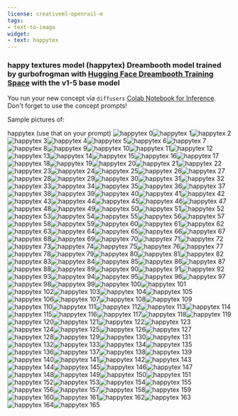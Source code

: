 ```yaml
---
license: creativeml-openrail-m
tags:
- text-to-image
widget:
- text: happytex
---
```

### happy textures model (happytex) Dreambooth model trained by gurbofrogman with [Hugging Face Dreambooth Training Space](https://huggingface.co/spaces/multimodalart/dreambooth-training) with the v1-5 base model

You run your new concept via `diffusers` [Colab Notebook for Inference](https://colab.research.google.com/github/huggingface/notebooks/blob/main/diffusers/sd_dreambooth_inference.ipynb). Don't forget to use the concept prompts! 

Sample pictures of:
  
  
  
  
  
  
  
  
  
  
  
  
  
  
  
  
  
  
  
  
  
  
  
  
  
  
  
  
  
  
  
  
  
  
  
  
  
  
  
  
  
  
  
  
  
  
  
  
  
  
  
  
  
  
  
  
  
  
  
  
  
  
  
  
  
  
  
  
  
  
  
  
  
  
  
  
  
  
  
  
  
  
  
  
  
  
  
  
  
  
  
  
  
  
  
  
  
  
  
  
  
  
  
  
  
  
  
  
  
  
  
  
  
  
  
  
  
  
  
  
  
  
  
  
  
  
  
  
  
  
  
  
  
  
  
  
  
  
  
  
  
  
  
  
  
  
  
  
  
  
  
  
  
  
  
  
  
  
  
  
  
  
  
  
  
happytex (use that on your prompt) 
![happytex 0](https://huggingface.co/gurbofrogman/happy-textures-model-happytex/resolve/main/concept_images/happytex_%281%29.jpg)![happytex 1](https://huggingface.co/gurbofrogman/happy-textures-model-happytex/resolve/main/concept_images/happytex_%282%29.jpg)![happytex 2](https://huggingface.co/gurbofrogman/happy-textures-model-happytex/resolve/main/concept_images/happytex_%283%29.jpg)![happytex 3](https://huggingface.co/gurbofrogman/happy-textures-model-happytex/resolve/main/concept_images/happytex_%284%29.jpg)![happytex 4](https://huggingface.co/gurbofrogman/happy-textures-model-happytex/resolve/main/concept_images/happytex_%285%29.jpg)![happytex 5](https://huggingface.co/gurbofrogman/happy-textures-model-happytex/resolve/main/concept_images/happytex_%286%29.jpg)![happytex 6](https://huggingface.co/gurbofrogman/happy-textures-model-happytex/resolve/main/concept_images/happytex_%287%29.jpg)![happytex 7](https://huggingface.co/gurbofrogman/happy-textures-model-happytex/resolve/main/concept_images/happytex_%288%29.jpg)![happytex 8](https://huggingface.co/gurbofrogman/happy-textures-model-happytex/resolve/main/concept_images/happytex_%289%29.jpg)![happytex 9](https://huggingface.co/gurbofrogman/happy-textures-model-happytex/resolve/main/concept_images/happytex_%2810%29.jpg)![happytex 10](https://huggingface.co/gurbofrogman/happy-textures-model-happytex/resolve/main/concept_images/happytex_%2811%29.jpg)![happytex 11](https://huggingface.co/gurbofrogman/happy-textures-model-happytex/resolve/main/concept_images/happytex_%2812%29.jpg)![happytex 12](https://huggingface.co/gurbofrogman/happy-textures-model-happytex/resolve/main/concept_images/happytex_%2813%29.jpg)![happytex 13](https://huggingface.co/gurbofrogman/happy-textures-model-happytex/resolve/main/concept_images/happytex_%2814%29.jpg)![happytex 14](https://huggingface.co/gurbofrogman/happy-textures-model-happytex/resolve/main/concept_images/happytex_%2815%29.jpg)![happytex 15](https://huggingface.co/gurbofrogman/happy-textures-model-happytex/resolve/main/concept_images/happytex_%2816%29.jpg)![happytex 16](https://huggingface.co/gurbofrogman/happy-textures-model-happytex/resolve/main/concept_images/happytex_%2817%29.jpg)![happytex 17](https://huggingface.co/gurbofrogman/happy-textures-model-happytex/resolve/main/concept_images/happytex_%2818%29.jpg)![happytex 18](https://huggingface.co/gurbofrogman/happy-textures-model-happytex/resolve/main/concept_images/happytex_%2819%29.jpg)![happytex 19](https://huggingface.co/gurbofrogman/happy-textures-model-happytex/resolve/main/concept_images/happytex_%2820%29.jpg)![happytex 20](https://huggingface.co/gurbofrogman/happy-textures-model-happytex/resolve/main/concept_images/happytex_%2821%29.jpg)![happytex 21](https://huggingface.co/gurbofrogman/happy-textures-model-happytex/resolve/main/concept_images/happytex_%2822%29.jpg)![happytex 22](https://huggingface.co/gurbofrogman/happy-textures-model-happytex/resolve/main/concept_images/happytex_%2823%29.jpg)![happytex 23](https://huggingface.co/gurbofrogman/happy-textures-model-happytex/resolve/main/concept_images/happytex_%2824%29.jpg)![happytex 24](https://huggingface.co/gurbofrogman/happy-textures-model-happytex/resolve/main/concept_images/happytex_%2825%29.jpg)![happytex 25](https://huggingface.co/gurbofrogman/happy-textures-model-happytex/resolve/main/concept_images/happytex_%2826%29.jpg)![happytex 26](https://huggingface.co/gurbofrogman/happy-textures-model-happytex/resolve/main/concept_images/happytex_%2827%29.jpg)![happytex 27](https://huggingface.co/gurbofrogman/happy-textures-model-happytex/resolve/main/concept_images/happytex_%2828%29.jpg)![happytex 28](https://huggingface.co/gurbofrogman/happy-textures-model-happytex/resolve/main/concept_images/happytex_%2829%29.jpg)![happytex 29](https://huggingface.co/gurbofrogman/happy-textures-model-happytex/resolve/main/concept_images/happytex_%2830%29.jpg)![happytex 30](https://huggingface.co/gurbofrogman/happy-textures-model-happytex/resolve/main/concept_images/happytex_%2831%29.jpg)![happytex 31](https://huggingface.co/gurbofrogman/happy-textures-model-happytex/resolve/main/concept_images/happytex_%2832%29.jpg)![happytex 32](https://huggingface.co/gurbofrogman/happy-textures-model-happytex/resolve/main/concept_images/happytex_%2833%29.jpg)![happytex 33](https://huggingface.co/gurbofrogman/happy-textures-model-happytex/resolve/main/concept_images/happytex_%2834%29.jpg)![happytex 34](https://huggingface.co/gurbofrogman/happy-textures-model-happytex/resolve/main/concept_images/happytex_%2835%29.jpg)![happytex 35](https://huggingface.co/gurbofrogman/happy-textures-model-happytex/resolve/main/concept_images/happytex_%2836%29.jpg)![happytex 36](https://huggingface.co/gurbofrogman/happy-textures-model-happytex/resolve/main/concept_images/happytex_%2837%29.jpg)![happytex 37](https://huggingface.co/gurbofrogman/happy-textures-model-happytex/resolve/main/concept_images/happytex_%2838%29.jpg)![happytex 38](https://huggingface.co/gurbofrogman/happy-textures-model-happytex/resolve/main/concept_images/happytex_%2839%29.jpg)![happytex 39](https://huggingface.co/gurbofrogman/happy-textures-model-happytex/resolve/main/concept_images/happytex_%2840%29.jpg)![happytex 40](https://huggingface.co/gurbofrogman/happy-textures-model-happytex/resolve/main/concept_images/happytex_%2841%29.jpg)![happytex 41](https://huggingface.co/gurbofrogman/happy-textures-model-happytex/resolve/main/concept_images/happytex_%2842%29.jpg)![happytex 42](https://huggingface.co/gurbofrogman/happy-textures-model-happytex/resolve/main/concept_images/happytex_%2843%29.jpg)![happytex 43](https://huggingface.co/gurbofrogman/happy-textures-model-happytex/resolve/main/concept_images/happytex_%2844%29.jpg)![happytex 44](https://huggingface.co/gurbofrogman/happy-textures-model-happytex/resolve/main/concept_images/happytex_%2845%29.jpg)![happytex 45](https://huggingface.co/gurbofrogman/happy-textures-model-happytex/resolve/main/concept_images/happytex_%2846%29.jpg)![happytex 46](https://huggingface.co/gurbofrogman/happy-textures-model-happytex/resolve/main/concept_images/happytex_%2847%29.jpg)![happytex 47](https://huggingface.co/gurbofrogman/happy-textures-model-happytex/resolve/main/concept_images/happytex_%2848%29.jpg)![happytex 48](https://huggingface.co/gurbofrogman/happy-textures-model-happytex/resolve/main/concept_images/happytex_%2849%29.jpg)![happytex 49](https://huggingface.co/gurbofrogman/happy-textures-model-happytex/resolve/main/concept_images/happytex_%2850%29.jpg)![happytex 50](https://huggingface.co/gurbofrogman/happy-textures-model-happytex/resolve/main/concept_images/happytex_%2851%29.jpg)![happytex 51](https://huggingface.co/gurbofrogman/happy-textures-model-happytex/resolve/main/concept_images/happytex_%2852%29.jpg)![happytex 52](https://huggingface.co/gurbofrogman/happy-textures-model-happytex/resolve/main/concept_images/happytex_%2853%29.jpg)![happytex 53](https://huggingface.co/gurbofrogman/happy-textures-model-happytex/resolve/main/concept_images/happytex_%2854%29.jpg)![happytex 54](https://huggingface.co/gurbofrogman/happy-textures-model-happytex/resolve/main/concept_images/happytex_%2855%29.jpg)![happytex 55](https://huggingface.co/gurbofrogman/happy-textures-model-happytex/resolve/main/concept_images/happytex_%2856%29.jpg)![happytex 56](https://huggingface.co/gurbofrogman/happy-textures-model-happytex/resolve/main/concept_images/happytex_%2857%29.jpg)![happytex 57](https://huggingface.co/gurbofrogman/happy-textures-model-happytex/resolve/main/concept_images/happytex_%2858%29.jpg)![happytex 58](https://huggingface.co/gurbofrogman/happy-textures-model-happytex/resolve/main/concept_images/happytex_%2859%29.jpg)![happytex 59](https://huggingface.co/gurbofrogman/happy-textures-model-happytex/resolve/main/concept_images/happytex_%2860%29.jpg)![happytex 60](https://huggingface.co/gurbofrogman/happy-textures-model-happytex/resolve/main/concept_images/happytex_%2861%29.jpg)![happytex 61](https://huggingface.co/gurbofrogman/happy-textures-model-happytex/resolve/main/concept_images/happytex_%2862%29.jpg)![happytex 62](https://huggingface.co/gurbofrogman/happy-textures-model-happytex/resolve/main/concept_images/happytex_%2863%29.jpg)![happytex 63](https://huggingface.co/gurbofrogman/happy-textures-model-happytex/resolve/main/concept_images/happytex_%2864%29.jpg)![happytex 64](https://huggingface.co/gurbofrogman/happy-textures-model-happytex/resolve/main/concept_images/happytex_%2865%29.jpg)![happytex 65](https://huggingface.co/gurbofrogman/happy-textures-model-happytex/resolve/main/concept_images/happytex_%2866%29.jpg)![happytex 66](https://huggingface.co/gurbofrogman/happy-textures-model-happytex/resolve/main/concept_images/happytex_%2867%29.jpg)![happytex 67](https://huggingface.co/gurbofrogman/happy-textures-model-happytex/resolve/main/concept_images/happytex_%2868%29.jpg)![happytex 68](https://huggingface.co/gurbofrogman/happy-textures-model-happytex/resolve/main/concept_images/happytex_%2869%29.jpg)![happytex 69](https://huggingface.co/gurbofrogman/happy-textures-model-happytex/resolve/main/concept_images/happytex_%2870%29.jpg)![happytex 70](https://huggingface.co/gurbofrogman/happy-textures-model-happytex/resolve/main/concept_images/happytex_%2871%29.jpg)![happytex 71](https://huggingface.co/gurbofrogman/happy-textures-model-happytex/resolve/main/concept_images/happytex_%2872%29.jpg)![happytex 72](https://huggingface.co/gurbofrogman/happy-textures-model-happytex/resolve/main/concept_images/happytex_%2873%29.jpg)![happytex 73](https://huggingface.co/gurbofrogman/happy-textures-model-happytex/resolve/main/concept_images/happytex_%2874%29.jpg)![happytex 74](https://huggingface.co/gurbofrogman/happy-textures-model-happytex/resolve/main/concept_images/happytex_%2875%29.jpg)![happytex 75](https://huggingface.co/gurbofrogman/happy-textures-model-happytex/resolve/main/concept_images/happytex_%2876%29.jpg)![happytex 76](https://huggingface.co/gurbofrogman/happy-textures-model-happytex/resolve/main/concept_images/happytex_%2877%29.jpg)![happytex 77](https://huggingface.co/gurbofrogman/happy-textures-model-happytex/resolve/main/concept_images/happytex_%2878%29.jpg)![happytex 78](https://huggingface.co/gurbofrogman/happy-textures-model-happytex/resolve/main/concept_images/happytex_%2879%29.jpg)![happytex 79](https://huggingface.co/gurbofrogman/happy-textures-model-happytex/resolve/main/concept_images/happytex_%2880%29.jpg)![happytex 80](https://huggingface.co/gurbofrogman/happy-textures-model-happytex/resolve/main/concept_images/happytex_%2881%29.jpg)![happytex 81](https://huggingface.co/gurbofrogman/happy-textures-model-happytex/resolve/main/concept_images/happytex_%2882%29.jpg)![happytex 82](https://huggingface.co/gurbofrogman/happy-textures-model-happytex/resolve/main/concept_images/happytex_%2883%29.jpg)![happytex 83](https://huggingface.co/gurbofrogman/happy-textures-model-happytex/resolve/main/concept_images/happytex_%2884%29.jpg)![happytex 84](https://huggingface.co/gurbofrogman/happy-textures-model-happytex/resolve/main/concept_images/happytex_%2885%29.jpg)![happytex 85](https://huggingface.co/gurbofrogman/happy-textures-model-happytex/resolve/main/concept_images/happytex_%2886%29.jpg)![happytex 86](https://huggingface.co/gurbofrogman/happy-textures-model-happytex/resolve/main/concept_images/happytex_%2887%29.jpg)![happytex 87](https://huggingface.co/gurbofrogman/happy-textures-model-happytex/resolve/main/concept_images/happytex_%2888%29.jpg)![happytex 88](https://huggingface.co/gurbofrogman/happy-textures-model-happytex/resolve/main/concept_images/happytex_%2889%29.jpg)![happytex 89](https://huggingface.co/gurbofrogman/happy-textures-model-happytex/resolve/main/concept_images/happytex_%2890%29.jpg)![happytex 90](https://huggingface.co/gurbofrogman/happy-textures-model-happytex/resolve/main/concept_images/happytex_%2891%29.jpg)![happytex 91](https://huggingface.co/gurbofrogman/happy-textures-model-happytex/resolve/main/concept_images/happytex_%2892%29.jpg)![happytex 92](https://huggingface.co/gurbofrogman/happy-textures-model-happytex/resolve/main/concept_images/happytex_%2893%29.jpg)![happytex 93](https://huggingface.co/gurbofrogman/happy-textures-model-happytex/resolve/main/concept_images/happytex_%2894%29.jpg)![happytex 94](https://huggingface.co/gurbofrogman/happy-textures-model-happytex/resolve/main/concept_images/happytex_%2895%29.jpg)![happytex 95](https://huggingface.co/gurbofrogman/happy-textures-model-happytex/resolve/main/concept_images/happytex_%2896%29.jpg)![happytex 96](https://huggingface.co/gurbofrogman/happy-textures-model-happytex/resolve/main/concept_images/happytex_%2897%29.jpg)![happytex 97](https://huggingface.co/gurbofrogman/happy-textures-model-happytex/resolve/main/concept_images/happytex_%2898%29.jpg)![happytex 98](https://huggingface.co/gurbofrogman/happy-textures-model-happytex/resolve/main/concept_images/happytex_%2899%29.jpg)![happytex 99](https://huggingface.co/gurbofrogman/happy-textures-model-happytex/resolve/main/concept_images/happytex_%28100%29.jpg)![happytex 100](https://huggingface.co/gurbofrogman/happy-textures-model-happytex/resolve/main/concept_images/happytex_%28101%29.jpg)![happytex 101](https://huggingface.co/gurbofrogman/happy-textures-model-happytex/resolve/main/concept_images/happytex_%28102%29.jpg)![happytex 102](https://huggingface.co/gurbofrogman/happy-textures-model-happytex/resolve/main/concept_images/happytex_%28103%29.jpg)![happytex 103](https://huggingface.co/gurbofrogman/happy-textures-model-happytex/resolve/main/concept_images/happytex_%28104%29.jpg)![happytex 104](https://huggingface.co/gurbofrogman/happy-textures-model-happytex/resolve/main/concept_images/happytex_%28105%29.jpg)![happytex 105](https://huggingface.co/gurbofrogman/happy-textures-model-happytex/resolve/main/concept_images/happytex_%28106%29.jpg)![happytex 106](https://huggingface.co/gurbofrogman/happy-textures-model-happytex/resolve/main/concept_images/happytex_%28107%29.jpg)![happytex 107](https://huggingface.co/gurbofrogman/happy-textures-model-happytex/resolve/main/concept_images/happytex_%28108%29.jpg)![happytex 108](https://huggingface.co/gurbofrogman/happy-textures-model-happytex/resolve/main/concept_images/happytex_%28109%29.jpg)![happytex 109](https://huggingface.co/gurbofrogman/happy-textures-model-happytex/resolve/main/concept_images/happytex_%28110%29.jpg)![happytex 110](https://huggingface.co/gurbofrogman/happy-textures-model-happytex/resolve/main/concept_images/happytex_%28111%29.jpg)![happytex 111](https://huggingface.co/gurbofrogman/happy-textures-model-happytex/resolve/main/concept_images/happytex_%28112%29.jpg)![happytex 112](https://huggingface.co/gurbofrogman/happy-textures-model-happytex/resolve/main/concept_images/happytex_%28113%29.jpg)![happytex 113](https://huggingface.co/gurbofrogman/happy-textures-model-happytex/resolve/main/concept_images/happytex_%28114%29.jpg)![happytex 114](https://huggingface.co/gurbofrogman/happy-textures-model-happytex/resolve/main/concept_images/happytex_%28115%29.jpg)![happytex 115](https://huggingface.co/gurbofrogman/happy-textures-model-happytex/resolve/main/concept_images/happytex_%28116%29.jpg)![happytex 116](https://huggingface.co/gurbofrogman/happy-textures-model-happytex/resolve/main/concept_images/happytex_%28117%29.jpg)![happytex 117](https://huggingface.co/gurbofrogman/happy-textures-model-happytex/resolve/main/concept_images/happytex_%28118%29.jpg)![happytex 118](https://huggingface.co/gurbofrogman/happy-textures-model-happytex/resolve/main/concept_images/happytex_%28119%29.jpg)![happytex 119](https://huggingface.co/gurbofrogman/happy-textures-model-happytex/resolve/main/concept_images/happytex_%28120%29.jpg)![happytex 120](https://huggingface.co/gurbofrogman/happy-textures-model-happytex/resolve/main/concept_images/happytex_%28121%29.jpg)![happytex 121](https://huggingface.co/gurbofrogman/happy-textures-model-happytex/resolve/main/concept_images/happytex_%28122%29.jpg)![happytex 122](https://huggingface.co/gurbofrogman/happy-textures-model-happytex/resolve/main/concept_images/happytex_%28123%29.jpg)![happytex 123](https://huggingface.co/gurbofrogman/happy-textures-model-happytex/resolve/main/concept_images/happytex_%28124%29.jpg)![happytex 124](https://huggingface.co/gurbofrogman/happy-textures-model-happytex/resolve/main/concept_images/happytex_%28125%29.jpg)![happytex 125](https://huggingface.co/gurbofrogman/happy-textures-model-happytex/resolve/main/concept_images/happytex_%28126%29.jpg)![happytex 126](https://huggingface.co/gurbofrogman/happy-textures-model-happytex/resolve/main/concept_images/happytex_%28127%29.jpg)![happytex 127](https://huggingface.co/gurbofrogman/happy-textures-model-happytex/resolve/main/concept_images/happytex_%28128%29.jpg)![happytex 128](https://huggingface.co/gurbofrogman/happy-textures-model-happytex/resolve/main/concept_images/happytex_%28129%29.jpg)![happytex 129](https://huggingface.co/gurbofrogman/happy-textures-model-happytex/resolve/main/concept_images/happytex_%28130%29.jpg)![happytex 130](https://huggingface.co/gurbofrogman/happy-textures-model-happytex/resolve/main/concept_images/happytex_%28131%29.jpg)![happytex 131](https://huggingface.co/gurbofrogman/happy-textures-model-happytex/resolve/main/concept_images/happytex_%28132%29.jpg)![happytex 132](https://huggingface.co/gurbofrogman/happy-textures-model-happytex/resolve/main/concept_images/happytex_%28133%29.jpg)![happytex 133](https://huggingface.co/gurbofrogman/happy-textures-model-happytex/resolve/main/concept_images/happytex_%28134%29.jpg)![happytex 134](https://huggingface.co/gurbofrogman/happy-textures-model-happytex/resolve/main/concept_images/happytex_%28135%29.jpg)![happytex 135](https://huggingface.co/gurbofrogman/happy-textures-model-happytex/resolve/main/concept_images/happytex_%28136%29.jpg)![happytex 136](https://huggingface.co/gurbofrogman/happy-textures-model-happytex/resolve/main/concept_images/happytex_%28137%29.jpg)![happytex 137](https://huggingface.co/gurbofrogman/happy-textures-model-happytex/resolve/main/concept_images/happytex_%28138%29.jpg)![happytex 138](https://huggingface.co/gurbofrogman/happy-textures-model-happytex/resolve/main/concept_images/happytex_%28139%29.jpg)![happytex 139](https://huggingface.co/gurbofrogman/happy-textures-model-happytex/resolve/main/concept_images/happytex_%28140%29.jpg)![happytex 140](https://huggingface.co/gurbofrogman/happy-textures-model-happytex/resolve/main/concept_images/happytex_%28141%29.jpg)![happytex 141](https://huggingface.co/gurbofrogman/happy-textures-model-happytex/resolve/main/concept_images/happytex_%28142%29.jpg)![happytex 142](https://huggingface.co/gurbofrogman/happy-textures-model-happytex/resolve/main/concept_images/happytex_%28143%29.jpg)![happytex 143](https://huggingface.co/gurbofrogman/happy-textures-model-happytex/resolve/main/concept_images/happytex_%28144%29.jpg)![happytex 144](https://huggingface.co/gurbofrogman/happy-textures-model-happytex/resolve/main/concept_images/happytex_%28145%29.jpg)![happytex 145](https://huggingface.co/gurbofrogman/happy-textures-model-happytex/resolve/main/concept_images/happytex_%28146%29.jpg)![happytex 146](https://huggingface.co/gurbofrogman/happy-textures-model-happytex/resolve/main/concept_images/happytex_%28147%29.jpg)![happytex 147](https://huggingface.co/gurbofrogman/happy-textures-model-happytex/resolve/main/concept_images/happytex_%28148%29.jpg)![happytex 148](https://huggingface.co/gurbofrogman/happy-textures-model-happytex/resolve/main/concept_images/happytex_%28149%29.jpg)![happytex 149](https://huggingface.co/gurbofrogman/happy-textures-model-happytex/resolve/main/concept_images/happytex_%28150%29.jpg)![happytex 150](https://huggingface.co/gurbofrogman/happy-textures-model-happytex/resolve/main/concept_images/happytex_%28151%29.jpg)![happytex 151](https://huggingface.co/gurbofrogman/happy-textures-model-happytex/resolve/main/concept_images/happytex_%28152%29.jpg)![happytex 152](https://huggingface.co/gurbofrogman/happy-textures-model-happytex/resolve/main/concept_images/happytex_%28153%29.jpg)![happytex 153](https://huggingface.co/gurbofrogman/happy-textures-model-happytex/resolve/main/concept_images/happytex_%28154%29.jpg)![happytex 154](https://huggingface.co/gurbofrogman/happy-textures-model-happytex/resolve/main/concept_images/happytex_%28155%29.jpg)![happytex 155](https://huggingface.co/gurbofrogman/happy-textures-model-happytex/resolve/main/concept_images/happytex_%28156%29.jpg)![happytex 156](https://huggingface.co/gurbofrogman/happy-textures-model-happytex/resolve/main/concept_images/happytex_%28157%29.jpg)![happytex 157](https://huggingface.co/gurbofrogman/happy-textures-model-happytex/resolve/main/concept_images/happytex_%28158%29.jpg)![happytex 158](https://huggingface.co/gurbofrogman/happy-textures-model-happytex/resolve/main/concept_images/happytex_%28159%29.jpg)![happytex 159](https://huggingface.co/gurbofrogman/happy-textures-model-happytex/resolve/main/concept_images/happytex_%28160%29.jpg)![happytex 160](https://huggingface.co/gurbofrogman/happy-textures-model-happytex/resolve/main/concept_images/happytex_%28161%29.jpg)![happytex 161](https://huggingface.co/gurbofrogman/happy-textures-model-happytex/resolve/main/concept_images/happytex_%28162%29.jpg)![happytex 162](https://huggingface.co/gurbofrogman/happy-textures-model-happytex/resolve/main/concept_images/happytex_%28163%29.jpg)![happytex 163](https://huggingface.co/gurbofrogman/happy-textures-model-happytex/resolve/main/concept_images/happytex_%28164%29.jpg)![happytex 164](https://huggingface.co/gurbofrogman/happy-textures-model-happytex/resolve/main/concept_images/happytex_%28165%29.jpg)![happytex 165](https://huggingface.co/gurbofrogman/happy-textures-model-happytex/resolve/main/concept_images/happytex_%28166%29.jpg)
